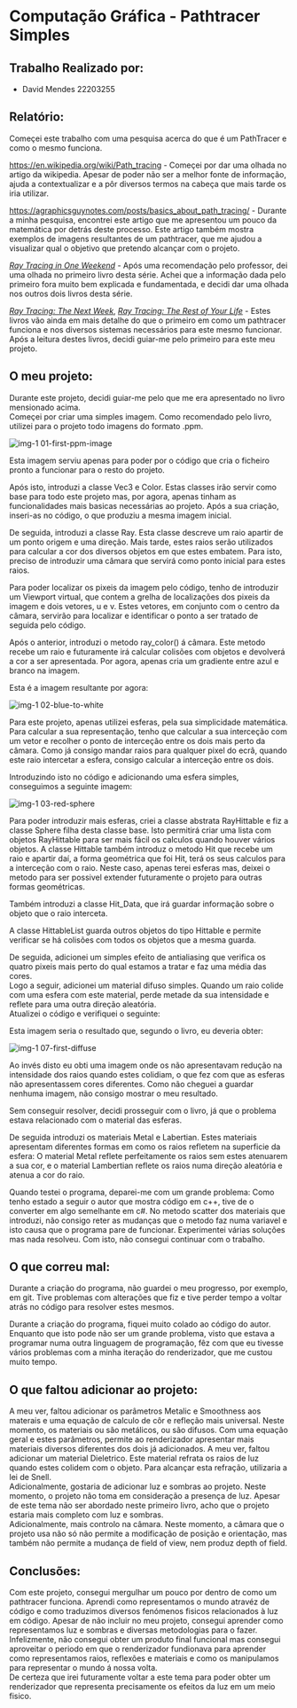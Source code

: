 # Computação Gráfica - Pathtracer Simples
## Trabalho Realizado por:  
- David Mendes 22203255  
## Relatório:  

Começei este trabalho com uma pesquisa acerca do que é um PathTracer e como o mesmo funciona.  

https://en.wikipedia.org/wiki/Path_tracing - Começei por dar uma olhada no artigo da wikipedia. Apesar de poder não ser a melhor fonte de informação, ajuda a contextualizar e a pôr diversos termos na cabeça que mais tarde os iria utilizar.  

https://agraphicsguynotes.com/posts/basics_about_path_tracing/ - Durante a minha pesquisa, encontrei este artigo que me apresentou um pouco da matemática por detrás deste processo. Este artigo também mostra exemplos de imagens resultantes de um pathtracer, que me ajudou a visualizar qual o objetivo que pretendo alcançar com o projeto.  

[_Ray Tracing in One Weekend_](https://raytracing.github.io/books/RayTracingInOneWeekend.html) - Após uma recomendação pelo professor, dei uma olhada no primeiro livro desta série. Achei que a informação dada pelo primeiro fora muito bem explicada e fundamentada, e decidi dar uma olhada nos outros dois livros desta série.  
  
[_Ray Tracing: The Next Week_](https://raytracing.github.io/books/RayTracingTheNextWeek.html), [_Ray Tracing: The Rest of Your Life_](https://raytracing.github.io/books/RayTracingTheRestOfYourLife.html) - Estes livros vão ainda em mais detalhe do que o primeiro em como um pathtracer funciona e nos diversos sistemas necessários para este mesmo funcionar. Após a leitura destes livros, decidi guiar-me pelo primeiro para este meu projeto.  
 
 ## O meu projeto:  
 Durante este projeto, decidi guiar-me pelo que me era apresentado no livro mensionado acima.  
 Começei por criar uma simples imagem. Como recomendado pelo livro, utilizei para o projeto todo imagens do formato .ppm.  
   
 ![img-1 01-first-ppm-image](https://github.com/ArKynn/SimplePathtracerExercise/assets/115217596/77057a91-7a8e-4edf-a3a5-9db73adfcb74)  

 Esta imagem serviu apenas para poder por o código que cria o ficheiro pronto a funcionar para o resto do projeto.

 Após isto, introduzi a classe Vec3 e Color. Estas classes irão servir como base para todo este projeto mas, por agora, apenas tinham as funcionalidades mais basicas necessárias ao projeto. Após a sua criação, inseri-as no código, o que produziu a mesma imagem inicial.  

 De seguida, introduzi a classe Ray. Esta classe descreve um raio apartir de um ponto origem e uma direção. Mais tarde, estes raios serão utilizados para calcular a cor dos diversos objetos em que estes embatem. Para isto, preciso de introduzir uma câmara que servirá como ponto inicial para estes raios.  

 Para poder localizar os pixeis da imagem pelo código, tenho de introduzir um Viewport virtual, que contem a grelha de localizações dos pixeis da imagem e dois vetores, u e v. Estes vetores, em conjunto com o centro da câmara, servirão para localizar e identificar o ponto a ser tratado de seguida pelo código.  

 Após o anterior, introduzi o metodo ray_color() á câmara. Este metodo recebe um raio e futuramente irá calcular colisões com objetos e devolverá a cor a ser apresentada. Por agora, apenas cria um gradiente entre azul e branco na imagem.  

Esta é a imagem resultante por agora:  

![img-1 02-blue-to-white](https://github.com/ArKynn/SimplePathtracerExercise/assets/115217596/f6990a22-8e87-49e5-8147-f3317bc02217)  

Para este projeto, apenas utilizei esferas, pela sua simplicidade matemática. Para calcular a sua representação, tenho que calcular a sua interceção com um vetor e recolher o ponto de interceção entre os dois mais perto da câmara. Como já consigo mandar raios para qualquer pixel do ecrâ, quando este raio intercetar a esfera, consigo calcular a interceção entre os dois.  

Introduzindo isto no código e adicionando uma esfera simples, conseguimos a seguinte imagem:  

![img-1 03-red-sphere](https://github.com/ArKynn/SimplePathtracerExercise/assets/115217596/0e912622-7bc1-4396-a77a-ac8285073d76)  

Para poder introduzir mais esferas, criei a classe abstrata RayHittable e fiz a classe Sphere filha desta classe base. Isto permitirá criar uma lista com objetos RayHittable para ser mais fácil os calculos quando houver vários objetos. A classe Hittable também introduz o metodo Hit que recebe um raio e apartir daí, a forma geométrica que foi Hit, terá os seus calculos para a interceção com o raio. Neste caso, apenas terei esferas mas, deixei o metodo para ser possivel extender futuramente o projeto para outras formas geométricas.  

Também introduzi a classe Hit_Data, que irá guardar informação sobre o objeto que o raio interceta.

A classe HittableList guarda outros objetos do tipo Hittable e permite verificar se há colisões com todos os objetos que a mesma guarda.  

De seguida, adicionei um simples efeito de antialiasing que verifica os quatro pixeis mais perto do qual estamos a tratar e faz uma média das cores.  
Logo a seguir, adicionei um material difuso simples. Quando um raio colide com uma esfera com este material, perde metade da sua intensidade e reflete para uma outra direção aleatória.  
Atualizei o código e verifiquei o seguinte:  

Esta imagem seria o resultado que, segundo o livro, eu deveria obter:  

![img-1 07-first-diffuse](https://github.com/ArKynn/SimplePathtracerExercise/assets/115217596/428ad366-175e-4232-8b19-7519963e7119)  

Ao invés disto eu obti uma imagem onde os não apresentavam redução na intensidade dos raios quando estes colidiam, o que fez com que as esferas não apresentassem cores diferentes. Como não cheguei a guardar nenhuma imagem, não consigo mostrar o meu resultado.  

Sem conseguir resolver, decidi prosseguir com o livro, já que o problema estava relacionado com o material das esferas.  

De seguida introduzi os materiais Metal e Labertian. Estes materiais apresentam diferentes formas em como os raios refletem na superficie da esfera: O material Metal reflete perfeitamente os raios sem estes atenuarem a sua cor, e o material Lambertian reflete os raios numa direção aleatória e atenua a cor do raio.  

Quando testei o programa, deparei-me com um grande problema: Como tenho estado a seguir o autor que mostra código em c++, tive de o converter em algo semelhante em c#. No metodo scatter dos materiais que introduzi, não consigo reter as mudanças que o metodo faz numa variavel e isto causa que o programa pare de funcionar. Experimentei várias soluções mas nada resolveu. Com isto, não consegui continuar com o trabalho.  

## O que correu mal:  
  
Durante a criação do programa, não guardei o meu progresso, por exemplo, em git. Tive problemas com alterações que fiz e tive perder tempo a voltar atrás no código para resolver estes mesmos.  
  
Durante a criação do programa, fiquei muito colado ao código do autor. Enquanto que isto pode não ser um grande problema, visto que estava a programar numa outra linguagem de programação, fêz com que eu tivesse vários problemas com a minha iteração do renderizador, que me custou muito tempo.  

## O que faltou adicionar ao projeto:  

A meu ver, faltou adicionar os parâmetros Metalic e Smoothness aos materais e uma equação de calculo de côr e refleção mais universal. Neste momento, os materiais ou são metálicos, ou são difusos. Com uma equação geral e estes parâmetros, permite ao renderizador apresentar mais materiais diversos diferentes dos dois já adicionados.
A meu ver, faltou adicionar um material Dieletrico. Este material refrata os raios de luz quando estes colidem com o objeto. Para alcançar esta refração, utilizaria a lei de Snell.  
Adicionalmente, gostaria de adicionar luz e sombras ao projeto. Neste momento, o projeto não toma em consideração a presença de luz. Apesar de este tema não ser abordado neste primeiro livro, acho que o projeto estaria mais completo com luz e sombras.  
Adicionalmente, mais controlo na câmara. Neste momento, a câmara que o projeto usa não só não permite a modificação de posição e orientação, mas também não permite a mudança de field of view, nem produz depth of field.  

## Conclusões:  

Com este projeto, consegui mergulhar um pouco por dentro de como um pathtracer funciona. Aprendi como representamos o mundo atravéz de código e como traduzimos diversos fenómenos fisicos relacionados à luz em código. Apesar de não incluir no meu projeto, consegui aprender como representamos luz e sombras e diversas metodologias para o fazer.  
Infelizmente, não consegui obter um produto final funcional mas consegui aproveitar o periodo em que o renderizador fundionava para aprender como representamos raios, reflexões e materiais e como os manipulamos para representar o mundo á nossa volta.  
De certeza que irei futuramente voltar a este tema para poder obter um renderizador que representa precisamente os efeitos da luz em um meio fisico.
